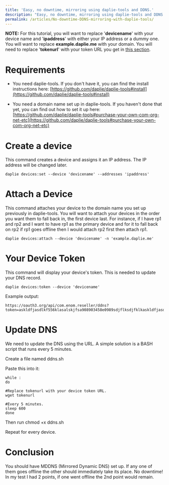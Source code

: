 ```yaml
---
title: 'Easy, no downtime, mirroring using daplie-tools and DDNS.'
description: "Easy, no downtime, mirroring using daplie-tools and DDNS."
permalink: /articles/No-downtime-DDNS-mirroring-with-daplie-tools/
---
```


**NOTE:** For this tutorial, you will want to replace '**devicename**' with your device name and '**ipaddress**' with either your IP address or a dummy one. You will want to replace **example.daplie.me** with your domain. You will need to replace '**tokenurl**' with your token URL you get in [this section](#your-device-token).

# Requirements

* You need daplie-tools. If you don't have it, you can find the install instructions here: [https://github.com/daplie/daplie-tools#install](https://github.com/daplie/daplie-tools#install)

* You need a domain name set up in daplie-tools. If you haven't done that yet, you can find out how to set it up here: [https://github.com/daplie/daplie-tools#purchase-your-own-com-org-net-etc](https://github.com/daplie/daplie-tools#purchase-your-own-com-org-net-etc)

# Create a device

This command creates a device and assigns it an IP address. The IP address will be changed later.

```
daplie devices:set --device 'devicename' --addresses 'ipaddress'
```

# Attach a Device

This command attaches your device to the domain name you set up previously in daplie-tools. You will want to attach your devices in the order you want them to fall back in, the first device last. For instance, if I have rp1 and rp2 and I want to have rp1 as the primary device and for it to fall back on rp2 if rp1 goes offline then I would attach rp2 first then attach rp1.

```
daplie devices:attach --device 'devicename' -n 'example.daplie.me'
```

# Your Device Token

This command will display your device's token. This is needed to update your DNS record.

```
daplie devices:token --device 'devicename'
```

Example output:

```
https://oauth3.org/api/com.enom.reseller/ddns?token=askldfjasdlkf556klasalskjfsa908903458e0989sdjflksdjfklkaskldfjasdlkf556klasalskjfsa908903458e0989sdjflksdjfklkaskldfjasd
```

# Update DNS

We need to update the DNS using the URL. A simple solution is a BASH script that runs every 5 minutes.

Create a file named ddns.sh

Paste this into it:

```
while :
do

#Replace tokenurl with your device token URL.
wget tokenurl

#Every 5 minutes.
sleep 600
done
```

Then run chmod +x ddns.sh

Repeat for every device.

# Conclusion

You should have MDDNS (Mirrored Dynamic DNS) set up. If any one of them goes offline the other should immediately take its place. No downtime! In my test I had 2 points, if one went offline the 2nd point would remain.
